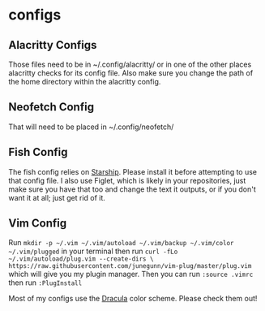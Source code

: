 # configs

## Alacritty Configs

Those files need to be in ~/.config/alacritty/ or in one of the other places alacritty checks for its config file. Also make sure you change the path of the home directory within the alacritty config.

## Neofetch Config

That will need to be placed in ~/.config/neofetch/


## Fish Config

The fish config relies on [Starship](https://starship.rs/). Please install it before attempting to use that config file. I also use Figlet, which is likely in your repositories, just make sure you have that too and change the text it outputs, or if you don't want it at all; just get rid of it.

## Vim Config

Run ```mkdir -p ~/.vim ~/.vim/autoload ~/.vim/backup ~/.vim/color ~/.vim/plugged``` in your terminal then run ```curl -fLo ~/.vim/autoload/plug.vim --create-dirs \
          https://raw.githubusercontent.com/junegunn/vim-plug/master/plug.vim``` which will give you my plugin manager. Then you can run ```:source .vimrc``` then run ```:PlugInstall```

Most of my configs use the [Dracula](https://draculatheme.com/) color scheme. Please check them out!
